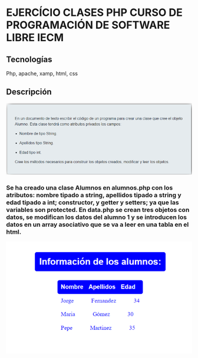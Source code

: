 # EJERCÍCIO CLASES PHP CURSO DE PROGRAMACIÓN DE SOFTWARE LIBRE IECM

## Tecnologías
Php, apache, xamp, html, css

## Descripción
![Alt text](image.png)

### Se ha creado una clase Alumnos en alumnos.php con los atributos: nombre tipado a string, apellidos tipado a string y edad tipado a int; constructor, y getter y setters; ya que las variables son protected. En data.php se crean tres objetos con datos, se modifican los datos del alumno 1 y se introducen los datos en un array asociativo que se va a leer en una tabla en el html.

![Alt text](image-1.png)